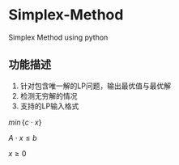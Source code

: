 # Simplex-Method

Simplex Method using python

## 功能描述

1. 针对包含唯一解的LP问题，输出最优值与最优解
2. 检测无穷解的情况
3. 支持的LP输入格式

$min\,\{c{\cdot}x\}$

$A{\cdot}x{\leq}b$

$x{\geq}0$